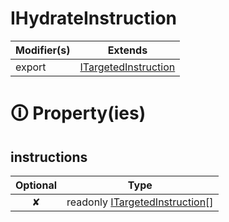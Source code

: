 # IHydrateInstruction

| Modifier(s)                            | Extends                                    |
|----------------------------------------|--------------------------------------------|
| export | [ITargetedInstruction](https://hamedfathi.gitbook.io/aurelia-2-doc-api/runtime/variable/definitions/itargetedinstruction) |

# &#128712; Property(ies)

## instructions

| Optional                           | Type                         |
|:----------------------------------:|------------------------------|
| ✘ | readonly [ITargetedInstruction](https://hamedfathi.gitbook.io/aurelia-2-doc-api/runtime/variable/definitions/itargetedinstruction)[] |